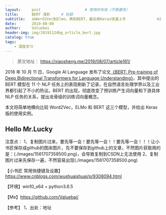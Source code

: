 ```yaml
---
layout:     post					# 使用的布局（不需要改）
title:      BERT 浅析		# 标题
subtitle:   从Word2Vec到Elmo，再到BERT，最后用Keras快速上手   			#副标题
date:       2019-08-08
author:     Valuebai
header-img: img/20191124bg_article_bert.jpg
catalog: true
tags:
    - 深度学习
---
```


> 原文地址： https://xiaosheng.me/2019/08/07/article161/


2018 年 10 月 11 日，Google AI Language 发布了论文[《BERT: Pre-training of Deep Bidirectional Transformers for Language Understanding》](https://arxiv.org/pdf/1810.04805.pdf)，其中提出的 BERT 模型在 11 个 NLP 任务上的表现刷新了记录，在自然语言处理学界以及工业界都引起了不小的热议。BERT 的出现，彻底改变了预训练产生词向量和下游具体 NLP 任务的关系，提出龙骨级的训练词向量概念。

本文将简单地横向比较 Word2Vec，ELMo 和 BERT 这三个模型，并给出 Keras 版的使用实例。



## Hello Mr.Lucky


注意点：
1、复制图片过来，要先等一会！要先等一会！！要先等一会！！！让小书匠保存成github的图床图片，先不要保存到github上的文章，不然图片获取用的是：(./images/1561707358500.png)，会导致复制到CSDN上无法使用
2、复制图片过来先保存一遍，不然容易出现(./images/1561707358500.png)



【小书匠 常用快捷键及设置】https://www.cnblogs.com/wushuaishuai/p/9308094.html



【环境】win10_x64 + python3.6.5


【Me】https://github.com/Valuebai/


【参考】
1、出处：地址